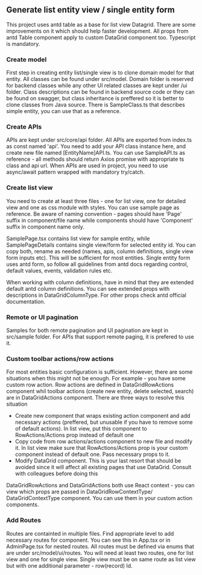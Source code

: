 ## Generate list entity view / single entity form

This project uses antd table as a base for list view Datagrid. There are some improvements on it which should help faster development.
All props from antd Table component apply to custom DataGrid component too. Typescript is mandatory.

### Create model

First step in creating entity list/single view is to clone domain model for that entity. All classes can be found under
src/model. Domain folder is reserved for backend classes while any other UI related classes are kept under /ui folder. Class descriptions
can be found in backend source code or they can be found on swagger, but class inheritance is preffered so it is better to clone classes from Java source. There is SampleClass.ts that describes simple entity, you can use that as a reference.

### Create APIs

APIs are kept under src/core/api folder. All APIs are exported from index.ts as const named 'api'. You need to add your API class instance here, and create new file named [EntityName]API.ts. You can use SampleAPI.ts as reference - all methods should return Axios promise with appropriate ts class and api url. When APIs are used in project, you need to use async/await pattern wrapped with mandatory try/catch.

### Create list view

You need to create at least three files - one for list view, one for detailed view and one as css module with styles. You can use sample page as reference. Be aware of naming convention - pages should have 'Page' suffix in component/file name while components should have 'Component' suffix in component name only.

SamplePage.tsx contains list view for sample entity, while SamplePageDetails contains single view/form for selected entity id. You can copy both, rename as needed (names, apis, column definitions, single view form inputs etc). This will be sufficient for most entities. Single entity form uses antd form, so follow all guidelines from antd docs regarding control, default values, events, validation rules etc.

When working with column definitions, have in mind that they are extended default antd column definitions. You can see extended props with descriptions in DataGridColumnType. For other props check antd official documentation.


### Remote or UI pagination

Samples for both remote pagination and UI pagination are kept in src/sample folder. For APIs that support remote paging, it is prefered 
to use it.

### Custom toolbar actions/row actions

For most entities basic configuration is sufficient. However, there are some situations when this might not be enough. For example - you have some custom row action. Row actions are defined in DataGridRowActions component whil toolbar actions (create new entity, delete selected, search) are in DataGridActions component. There are three ways to resolve this situation

 - Create new component that wraps existing action component and add necessary actions (preffered, but unusable if you have to remove some of default actions). In list view, put this component to RowActions/Actions prop instead of default one
 - Copy code from row actions/actions component to new file and modify it. In list view make sure that RowActions/Actions prop is your custom component instead of default one. Pass necessary props to it.
 - Modify DataGrid component. This is your last resort that should be avoided since it will affect all existing pages that use DataGrid. Consult with colleagues before doing this

DataGridRowActions and DataGridActions both use React context - you can view which props are passed in DataGridRowContextType/ DataGridContextType component. You can use them in your custom action components.

### Add Routes

Routes are containted in multiple files. Find appropriate level to add necessary routes for component. You can see this in App.tsx or in AdminPage.tsx for nested routes. All routes must be defined via enums that are under src/model/ui/routes. You will need at least two routes, one for list view and one for single view. Single view must be on same route as list view but with one additional parameter - row(record) Id.
